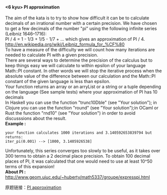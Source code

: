 ﻿#### <6 kyu> PI approximation
The aim of the kata is to try to show how difficult it can be to calculate decimals of an irrational number with a certain precision. We have chosen to get a few decimals of the number "pi" using the following infinite series (Leibniz 1646–1716):  
PI / 4 = 1 - 1/3 + 1/5 - 1/7 + ... which gives an approximation of PI / 4.  
<http://en.wikipedia.org/wiki/Leibniz_formula_for_%CF%80>  
To have a measure of the difficulty we will count how many iterations are needed to calculate PI with a given precision.   
There are several ways to determine the precision of the calculus but to keep things easy we will calculate to within epsilon of your language Math::PI constant. In other words we will stop the iterative process when the absolute value of the difference between our calculation and the Math::PI constant of the given language is less than epsilon.  
Your function returns an array or an arryList or a string or a tuple depending on the language (See sample tests) where your approximation of PI has 10 decimals   
In Haskell you can use the function "trunc10Dble" (see "Your solution"); in Clojure you can use the function "round" (see "Your solution");in OCaml or Rust the function "rnd10" (see "Your solution") in order to avoid discusssions about the result.  
**Example :** 
```
your function calculates 1000 iterations and 3.140592653839794 but returns:
iter_pi(0.001) --> [1000, 3.1405926538]
```
Unfortunately, this series converges too slowly to be useful, as it takes over 300 terms to obtain a 2 decimal place precision. To obtain 100 decimal places of PI, it was calculated that one would need to use at least 10^50 terms of this expansion!  
**About PI :**  
<http://www.geom.uiuc.edu/~huberty/math5337/groupe/expresspi.html>

原题链接：[PI approximation](https://www.codewars.com/kata/pi-approximation)
